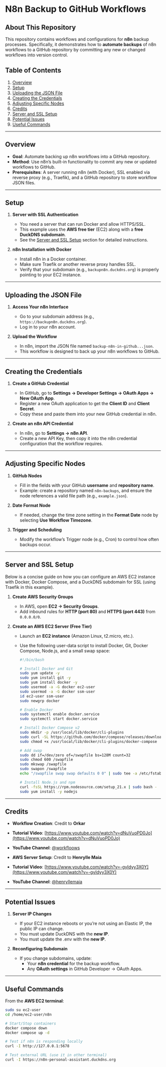 # N8n Backup to GitHub Workflows

## About This Repository

This repository contains workflows and configurations for **n8n** backup processes. Specifically, it demonstrates how to **automate backups** of n8n workflows to a GitHub repository by committing any new or changed workflows into version control.

## Table of Contents
1. [Overview](#overview)  
2. [Setup](#setup)  
3. [Uploading the JSON File](#uploading-the-json-file)  
4. [Creating the Credentials](#creating-the-credentials)  
5. [Adjusting Specific Nodes](#adjusting-specific-nodes)  
6. [Credits](#credits)  
7. [Server and SSL Setup](#server-and-ssl-setup)  
8. [Potential Issues](#potential-issues)  
9. [Useful Commands](#useful-commands)  

---

## Overview

- **Goal**: Automate backing up n8n workflows into a GitHub repository.
- **Method**: Use n8n’s built-in functionality to commit any new or updated workflows to GitHub.
- **Prerequisites**: A server running n8n (with Docker), SSL enabled via reverse proxy (e.g., Traefik), and a GitHub repository to store workflow JSON files.

---

## Setup

1. **Server with SSL Authentication**  
   - You need a server that can run Docker and allow HTTPS/SSL.  
   - This example uses the **AWS free tier** (EC2) along with a **free DuckDNS subdomain**.
   - See the [Server and SSL Setup](#server-and-ssl-setup) section for detailed instructions.

2. **n8n Installation with Docker**  
   - Install n8n in a Docker container.  
   - Make sure Traefik or another reverse proxy handles SSL.  
   - Verify that your subdomain (e.g., `backupn8n.duckdns.org`) is properly pointing to your EC2 instance.

---

## Uploading the JSON File

1. **Access Your n8n Interface**  
   - Go to your subdomain address (e.g., `https://backupn8n.duckdns.org`).
   - Log in to your n8n account.

2. **Upload the Workflow**  
   - In n8n, import the JSON file named `backup-n8n-in-github...json`.  
   - This workflow is designed to back up your n8n workflows to GitHub.

---

## Creating the Credentials

1. **Create a GitHub Credential**  
   - In GitHub, go to **Settings → Developer Settings → OAuth Apps → New OAuth App**.  
   - Register a new OAuth application to get the **Client ID** and **Client Secret**.  
   - Copy these and paste them into your new GitHub credential in n8n.

2. **Create an n8n API Credential**  
   - In n8n, go to **Settings → n8n API**.  
   - Create a new API Key, then copy it into the n8n credential configuration that the workflow requires.

---

## Adjusting Specific Nodes

1. **GitHub Nodes**  
   - Fill in the fields with your GitHub **username** and **repository name**.  
   - Example: create a repository named `n8n-backups`, and ensure the node references a valid file path (e.g., `example.json`).

2. **Date Format Node**  
   - If needed, change the time zone setting in the **Format Date** node by selecting **Use Workflow Timezone**.

3. **Trigger and Scheduling**  
   - Modify the workflow’s Trigger node (e.g., Cron) to control how often backups occur.

---

## Server and SSL Setup

Below is a concise guide on how you can configure an AWS EC2 instance with Docker, Docker Compose, and a DuckDNS subdomain for SSL (using Traefik in this example).

1. **Create AWS Security Groups**  
   - In AWS, open **EC2 → Security Groups**.  
   - Add inbound rules for **HTTP (port 80)** and **HTTPS (port 443)** from `0.0.0.0/0`.

2. **Create an AWS EC2 Server (Free Tier)**  
   - Launch an **EC2 instance** (Amazon Linux, t2.micro, etc.).  
   - Use the following user-data script to install Docker, Git, Docker Compose, Node.js, and a small swap space:

     ```bash
     #!/bin/bash

     # Install Docker and Git
     sudo yum update -y
     sudo yum install git -y
     sudo yum install docker -y
     sudo usermod -a -G docker ec2-user
     sudo usermod -a -G docker ssm-user
     id ec2-user ssm-user
     sudo newgrp docker

     # Enable Docker
     sudo systemctl enable docker.service
     sudo systemctl start docker.service

     # Install Docker Compose v2
     sudo mkdir -p /usr/local/lib/docker/cli-plugins
     sudo curl -SL https://github.com/docker/compose/releases/download/v2.23.3/docker-compose-linux-x86_64 -o /usr/local/lib/docker/cli-plugins/docker-compose
     sudo chmod +x /usr/local/lib/docker/cli-plugins/docker-compose

     # Add swap
     sudo dd if=/dev/zero of=/swapfile bs=128M count=32
     sudo chmod 600 /swapfile
     sudo mkswap /swapfile
     sudo swapon /swapfile
     echo "/swapfile swap swap defaults 0 0" | sudo tee -a /etc/fstab

     # Install Node.js and npm
     curl -fsSL https://rpm.nodesource.com/setup_21.x | sudo bash -
     sudo yum install -y nodejs
     ```

---

## Credits

- **Workflow Creation**: Credit to **Orkar**  
- **Tutorial Video**: [https://www.youtube.com/watch?v=dNuVuoPD0Jo](https://www.youtube.com/watch?v=dNuVuoPD0Jo)  
- **YouTube Channel**: [@workfloows](https://www.youtube.com/@workfloows)

- **AWS Server Setup**: Credit to **Henrylle Maia**  
- **Tutorial Video**: [https://www.youtube.com/watch?v=-gyIdyy3X0Y](https://www.youtube.com/watch?v=-gyIdyy3X0Y)  
- **YouTube Channel**: [@henryllemaia](https://www.youtube.com/@henryllemaia)

---

## Potential Issues

1. **Server IP Changes**  
   - If your EC2 instance reboots or you’re not using an Elastic IP, the public IP can change.  
   - You must update DuckDNS with the **new IP**.
   - You must update the .env with the **new IP**.

2. **Reconfiguring Subdomain**  
   - If you change subdomains, update:
     - Your **n8n credential** for the backup workflow.
     - Any **OAuth settings** in GitHub Developer → OAuth Apps.

---

## Useful Commands

From the **AWS EC2 terminal**:
```bash
sudo su ec2-user
cd /home/ec2-user/n8n

# Start/Stop containers
docker compose down
docker compose up -d

# Test if n8n is responding locally
curl -I http://127.0.0.1:5678

# Test external URL (use it in other terminal)
curl -I https://n8n-personal-assistant.duckdns.org
```
